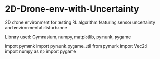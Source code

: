 # 2D-Drone-env-with-Uncertainty

 2D drone environment for testing RL algorithm featuring sensor uncertainty and environmental disturbance

Library used: Gymnasium, numpy, matplotlib, pymunk, pygame

import pymunk
import pymunk.pygame_util
from pymunk import Vec2d
import numpy as np
import pygame
